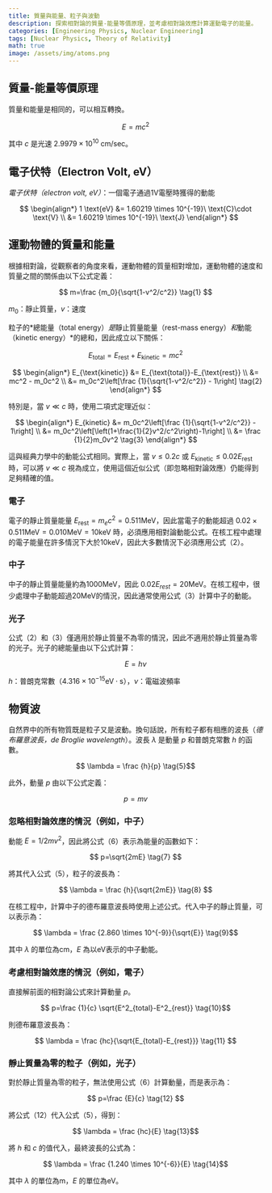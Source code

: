 ```yaml
---
title: 質量與能量、粒子與波動
description: 探索相對論的質量-能量等價原理，並考慮相對論效應計算運動電子的能量。
categories: [Engineering Physics, Nuclear Engineering]
tags: [Nuclear Physics, Theory of Relativity]
math: true
image: /assets/img/atoms.png
---
```

## 質量-能量等價原理
質量和能量是相同的，可以相互轉換。

$$ E=mc^2 $$

其中 $c$ 是光速 $2.9979 \times 10^{10}\ \text{cm/sec}$。

## 電子伏特（Electron Volt, eV）
*電子伏特（electron volt, eV）*：一個電子通過1V電壓時獲得的動能

$$
\begin{align*} 
1 \text{eV} &= 1.60219 \times 10^{-19}\ \text{C}\cdot \text{V}
\\ &= 1.60219 \times 10^{-19}\ \text{J}
\end{align*}
$$

## 運動物體的質量和能量
根據相對論，從觀察者的角度來看，運動物體的質量相對增加，運動物體的速度和質量之間的關係由以下公式定義：

$$ m=\frac {m_0}{\sqrt{1-v^2/c^2}} \tag{1} $$

$m_0$：靜止質量，$v$：速度

粒子的*總能量（total energy）*是*靜止質量能量（rest-mass energy）*和*動能（kinetic energy）*的總和，因此成立以下關係：

$$ E_{\text{total}} = E_{\text{rest}}+E_{\text{kinetic}} = mc^2$$

$$
\begin{align*}
E_{\text{kinetic}} &= E_{\text{total}}-E_{\text{rest}}
\\ &= mc^2 - m_0c^2
\\ &= m_0c^2\left[\frac {1}{\sqrt{1-v^2/c^2}} - 1\right] \tag{2}
\end{align*}
$$

特別是，當 $v\ll c$ 時，使用二項式定理近似：

$$
\begin{align*}
E_{kinetic} &= m_0c^2\left[\frac {1}{\sqrt{1-v^2/c^2}} - 1\right]
\\ &= m_0c^2\left[\left(1+\frac{1}{2}v^2/c^2\right)-1\right]
\\ &= \frac {1}{2}m_0v^2 \tag{3}
\end{align*}
$$

這與經典力學中的動能公式相同。實際上，當 $v\leq 0.2c$ 或 $E_{\text{kinetic}} \leq 0.02E_{\text{rest}}$ 時，可以將 $v\ll c$ 視為成立，使用這個近似公式（即忽略相對論效應）仍能得到足夠精確的值。

### 電子
電子的靜止質量能量 $E_{\text{rest}}=m_ec^2=0.511 \text{MeV}$，因此當電子的動能超過 $0.02\times 0.511 \text{MeV}=0.010 \text{MeV}=10 \text{keV}$ 時，必須應用相對論動能公式。在核工程中處理的電子能量在許多情況下大於10keV，因此大多數情況下必須應用公式（2）。

### 中子
中子的靜止質量能量約為1000MeV，因此 $0.02E_{rest}=20\text{MeV}$。在核工程中，很少處理中子動能超過20MeV的情況，因此通常使用公式（3）計算中子的動能。

### 光子
公式（2）和（3）僅適用於靜止質量不為零的情況，因此不適用於靜止質量為零的光子。光子的總能量由以下公式計算：

$$ E = h\nu \tag{4} $$

$h$：普朗克常數（$4.316 \times 10^{-15} \text{eV}\cdot\text{s}$），$\nu$：電磁波頻率

## 物質波
自然界中的所有物質既是粒子又是波動。換句話說，所有粒子都有相應的波長（*德布羅意波長，de Broglie wavelength*）。波長 $\lambda$ 是動量 $p$ 和普朗克常數 $h$ 的函數。

$$ \lambda = \frac {h}{p} \tag{5}$$

此外，動量 $p$ 由以下公式定義：

$$ p = mv \tag{6} $$

### 忽略相對論效應的情況（例如，中子）
動能 $E=1/2 mv^2$，因此將公式（6）表示為能量的函數如下：

$$ p=\sqrt{2mE} \tag{7} $$

將其代入公式（5），粒子的波長為：

$$ \lambda = \frac {h}{\sqrt{2mE}} \tag{8} $$

在核工程中，計算中子的德布羅意波長時使用上述公式。代入中子的靜止質量，可以表示為：

$$ \lambda = \frac {2.860 \times 10^{-9}}{\sqrt{E}} \tag{9}$$

其中 $\lambda$ 的單位為cm，$E$ 為以eV表示的中子動能。

### 考慮相對論效應的情況（例如，電子）
直接解前面的相對論公式來計算動量 $p$。

$$ p=\frac {1}{c} \sqrt{E^2_{total}-E^2_{rest}} \tag{10}$$

則德布羅意波長為：

$$ \lambda = \frac {hc}{\sqrt{E_{total}-E_{rest}}} \tag{11} $$

### 靜止質量為零的粒子（例如，光子）
對於靜止質量為零的粒子，無法使用公式（6）計算動量，而是表示為：

$$ p=\frac {E}{c} \tag{12} $$

將公式（12）代入公式（5），得到：

$$ \lambda = \frac {hc}{E} \tag{13}$$

將 $h$ 和 $c$ 的值代入，最終波長的公式為：

$$ \lambda = \frac {1.240 \times 10^{-6}}{E} \tag{14}$$

其中 $\lambda$ 的單位為m，$E$ 的單位為eV。

